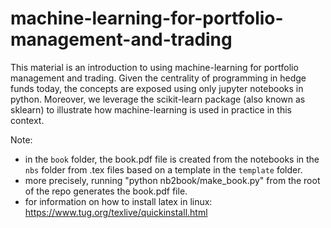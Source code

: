 # machine-learning-for-portfolio-management-and-trading

This material is an introduction to using machine-learning for portfolio management and trading. Given the centrality of programming in hedge funds today, the concepts are exposed using only jupyter notebooks in python. Moreover, we leverage the scikit-learn package (also known as sklearn) to illustrate how machine-learning is used in practice in this context.

Note: 
- in the `book` folder, the book.pdf file is created from the notebooks in the `nbs` folder from .tex files based on a template in the `template` folder. 
- more precisely, running "python nb2book/make_book.py" from the root of the repo generates the book.pdf file. 
- for information on how to install latex in linux: 
https://www.tug.org/texlive/quickinstall.html
